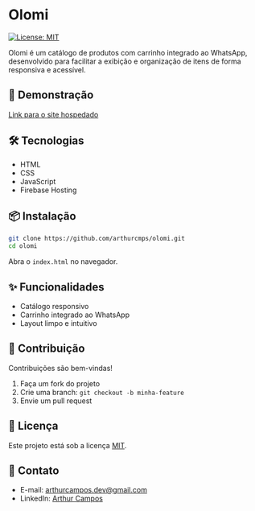 # Olomi
[![License: MIT](https://img.shields.io/badge/License-MIT-yellow.svg)](LICENSE)

Olomi é um catálogo de produtos com carrinho integrado ao WhatsApp, desenvolvido para facilitar a exibição e organização de itens de forma responsiva e acessível.

## 🚀 Demonstração
[Link para o site hospedado](https://seusite.com)

## 🛠️ Tecnologias
- HTML
- CSS
- JavaScript
- Firebase Hosting

## 📦 Instalação
```bash
git clone https://github.com/arthurcmps/olomi.git
cd olomi
```
Abra o `index.html` no navegador.

## ✨ Funcionalidades
- Catálogo responsivo
- Carrinho integrado ao WhatsApp
- Layout limpo e intuitivo

## 🤝 Contribuição
Contribuições são bem-vindas!  
1. Faça um fork do projeto  
2. Crie uma branch: `git checkout -b minha-feature`  
3. Envie um pull request

## 📄 Licença
Este projeto está sob a licença [MIT](LICENSE).

## 📧 Contato
- E-mail: arthurcampos.dev@gmail.com
- LinkedIn: [Arthur Campos](https://linkedin.com/in/arthurcmps)
